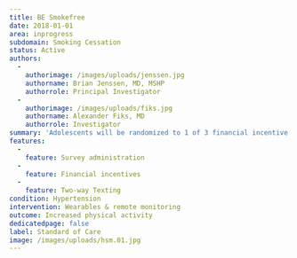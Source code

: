 ```yaml
---
title: BE Smokefree
date: 2018-01-01
area: inprogress
subdomain: Smoking Cessation
status: Active
authors:
  - 
    authorimage: /images/uploads/jenssen.jpg
    authorname: Brian Jenssen, MD, MSHP
    authorrole: Principal Investigator
  - 
    authorimage: /images/uploads/fiks.jpg
    authorname: Alexander Fiks, MD
    authorrole: Investigator
summary: 'Adolescents will be randomized to 1 of 3 financial incentive groups: (1) reward-based, with each adolescent receiving incremental $15-45 payments submitted into a virtual account when program benchmarks for the Quitline are achieved (maximum $150); (2) loss-framed, with $150 deposited into a virtual account, with $15-45 losses deducted from the account for each benchmark not achieved, with withdrawal only allowed at the end of the study; and (3) no financial incentive. The Quitline is funded by the Pennsylvania Department of Health and staffed by trained cessation counselors available 24 hours a day, 7 days a week.'
features:
  - 
    feature: Survey administration
  - 
    feature: Financial incentives
  - 
    feature: Two-way Texting
condition: Hypertension
intervention: Wearables & remote monitoring
outcome: Increased physical activity
dedicatedpage: false
label: Standard of Care 
image: /images/uploads/hsm.01.jpg
---
```

